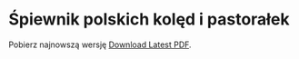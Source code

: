 # Śpiewnik polskich kolęd i pastorałek

Pobierz najnowszą wersję [Download Latest PDF](https://github.com/antonimarek/spiewnik-koled/releases/latest/download/spiewnik_koled.pdf).
